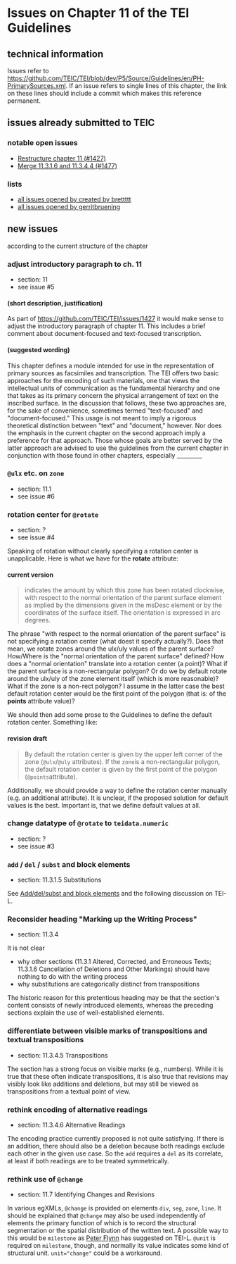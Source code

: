 # Issues on Chapter 11 of the TEI Guidelines

## technical information
Issues refer to https://github.com/TEIC/TEI/blob/dev/P5/Source/Guidelines/en/PH-PrimarySources.xml.
If an issue refers to single lines of this chapter, the link on these lines should include a commit which makes this reference permanent. 

## issues already submitted to TEIC

### notable open issues
* [Restructure chapter 11 (#1427)](https://github.com/TEIC/TEI/issues/1427) 
* [ Merge 11.3.1.6 and 11.3.4.4 (#1477)](https://github.com/TEIC/TEI/issues/1477)

### lists
* [all issues opened by created by brettttt](https://github.com/TEIC/TEI/issues?utf8=%E2%9C%93&q=is%3Aissue+author%3Abrettttt+)
* [all issues opened by gerritbruening](https://github.com/TEIC/TEI/issues?utf8=%E2%9C%93&q=is%3Aissue+author%3Agerritbruening+)

## new issues
according to the current structure of the chapter 

### adjust introductory paragraph to ch. 11
* section: 11
* see issue #5

#### (short description, justification)
As part of https://github.com/TEIC/TEI/issues/1427 it would make sense to adjust the introductory paragraph of chapter 11.
This includes a brief comment about document-focused and text-focused transcription.

#### (suggested wording)
This chapter defines a module intended for use in the representation of primary sources as facsimiles and transcription.
The TEI offers two basic approaches for the encoding of such materials, one that views the intellectual units of communication as the 
fundamental hierarchy and one that takes as its primary concern the physical arrangement of text on the inscribed surface. 
In the discussion that follows, these two approaches are, for the sake of convenience, sometimes termed "text-focused" and 
"document-focused." 
This usage is not meant to imply a rigorous theoretical distinction between "text" and "document," however. 
Nor does the emphasis in the current chapter on the second approach imply a preference for that approach. 
Those whose goals are better served by the latter approach are advised to use the guidelines from the current chapter in conjunction 
with those found in other chapters, especially _________

### `@ulx` etc. on `zone`
* section: 11.1
* see issue #6

### rotation center for `@rotate`
* section: ?
* see issue #4

Speaking of rotation without clearly specifying a rotation center is unapplicable. Here is what we have for the **rotate** attribute:

#### current version
> indicates the amount by which this zone has been rotated clockwise, with respect to the normal orientation of the parent surface element as implied by the dimensions given in the msDesc element or by the coordinates of the surface itself. The orientation is expressed in arc degrees.

The phrase "with respect to the normal orientation of the parent surface" is not specifying a rotation center (what doest it specify actually?). Does that mean, we rotate zones around the ulx/uly values of the parent surface?  How/Where is the "normal orientation of the parent surface" defined? How does a "normal orientation" translate into a rotation center (a point)? What if the parent surface is a non-rectangular polygon? 
Or do we by default rotate around the ulx/uly of the zone element itself (which is more reasonable)? What if the zone is a non-rect polygon? I assume in the latter case the best default rotation center would be the first point of the polygon (that is: of the **points** attribute value)?

We should then add some prose to the Guidelines to define the default rotation center. Something like: 

#### revision draft

> By default the rotation center is given by the upper left corner of the zone (`@ulx`/`@uly` attributes). If the `zone`is a non-rectangular polygon, the default rotation center is given by the first point of the polygon (`@points`attribute).

Additionally, we should provide a way to define the rotation center manually (e.g. an additional attribute). It is unclear, if the proposed solution for default values is the best. Important is, that we define default values at all.

### change datatype of `@rotate` to `teidata.numeric`
* section: ?
* see issue #3

### `add` / `del` / `subst` and block elements
* section: 11.3.1.5 Substitutions

See [Add/del/subst and block elements](https://listserv.brown.edu/archives/cgi-bin/wa?A2=TEI-L;faab6cdb.1807) and the following discussion on TEI-L.

### Reconsider heading "Marking up the Writing Process" 
* section: 11.3.4

It is not clear
* why other sections (11.3.1 Altered, Corrected, and Erroneous Texts; 11.3.1.6 Cancellation of Deletions and Other Markings) should have nothing to do with the writing process
* why substitutions are categorically distinct from transpositions

The historic reason for this pretentious heading may be that the section's content consists of newly introduced elements, 
whereas the preceding sections explain the use of well-established elements.

### differentiate between visible marks of transpositions and textual transpositions  
* section: 11.3.4.5 Transpositions

The section has a strong focus on visible marks (e.g., numbers). 
While it is true that these often indicate transpositions, it is also true that revisions may visibly look like additions and deletions, 
but may still be viewed as transpositions from a textual point of view.

### rethink encoding of alternative readings
* section: 11.3.4.6 Alternative Readings
 
The encoding practice currently proposed is not quite satisfying.
If there is an addition, there should also be a deletion because both readings exclude each other in the given use case.
So the `add` requires a `del` as its correlate, at least if both readings are to be treated symmetrically.

### rethink use of `@change`
* section: 11.7 Identifying Changes and Revisions

In various egXMLs, `@change` is provided on elements `div`, `seg`, `zone`, `line`. 
It should be explained that `@change` may also be used independently of elements the primary function of which is to record the 
structural segmentation or the spatial distribution of the written text.
A possible way to this would be `milestone` as [Peter Flynn](https://listserv.brown.edu/archives/cgi-bin/wa?A2=TEI-L;3ade14c3.1807) has 
suggested on TEI-L.
`@unit` is required on `milestone`, though, and normally its value indicates some kind of structural unit.
`unit="change"` could be a workaround.